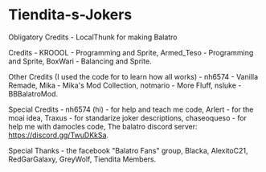 # Tiendita-s-Jokers

Obligatory Credits -
LocalThunk for making Balatro

Credits -
KROOOL - Programming and Sprite,
Armed_Teso - Programming and Sprite,
BoxWari - Balancing and Sprite.

Other Credits (I used the code for to learn how all works) -
nh6574 - Vanilla Remade,
Mika - Mika's Mod Collection,
notmario - More Fluff,
nsluke - BBBalatroMod.

Special Credits -
nh6574 (hi) - for help and teach me code,
Arlert - for the moai idea,
Traxus -  for standarize joker descriptions,
chaseoqueso - for help me with damocles code,
The balatro discord server: https://discord.gg/TwuDKkSa.

Special Thanks -
the facebook "Balatro Fans" group,
Blacka,
AlexitoC21,
RedGarGalaxy,
GreyWolf,
Tiendita Members.
